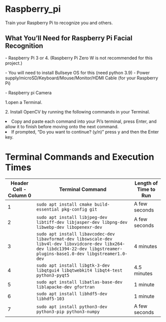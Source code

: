 # Raspberry_pi

<p>Train your Raspberry Pi to recognize you and others.</p>


<h2>What You’ll Need for Raspberry Pi Facial Recognition</h2>
 - Raspberry Pi 3 or 4. (Raspberry Pi Zero W is not recommended for this project.) </p>
 - You will need to install Bullseye OS for this (need python 3.9)
 - Power supply/microSD/Keyboard/Mouse/Monitor/HDMI Cable (for your Raspberry Pi) </p>
 - Raspberry pi Camera</p>

 1.open a Terminal. </p>
 2. Install OpenCV by running the following commands in your Terminal.
 <li>
    Copy and paste each command into your Pi’s terminal, press Enter, and allow it to finish before moving onto the next command. <li>
    If prompted, “Do you want to continue? (y/n)” press y and then the Enter key.

  
# Terminal Commands and Execution Times

| Header Cell - Column 0 | Terminal Command                                                                                     | Length of Time to Run   |
|-------------------------|-----------------------------------------------------------------------------------------------------|-------------------------|
| 1                       | `sudo apt install cmake build-essential pkg-config git`                                             | A few seconds           |
| 2                       | `sudo apt install libjpeg-dev libtiff-dev libjasper-dev libpng-dev libwebp-dev libopenexr-dev`      | A few seconds           |
| 3                       | `sudo apt install libavcodec-dev libavformat-dev libswscale-dev libv4l-dev libxvidcore-dev libx264-dev libdc1394-22-dev libgstreamer-plugins-base1.0-dev libgstreamer1.0-dev` | 4 minutes               |
| 4                       | `sudo apt install libgtk-3-dev libqtgui4 libqtwebkit4 libqt4-test python3-pyqt5`                   | 4.5 minutes             |
| 5                       | `sudo apt install libatlas-base-dev liblapacke-dev gfortran`                                       | 1 minute                |
| 6                       | `sudo apt install libhdf5-dev libhdf5-103`                                                         | 1 minute                |
| 7                       | `sudo apt install python3-dev python3-pip python3-numpy`                                           | A few seconds           |

